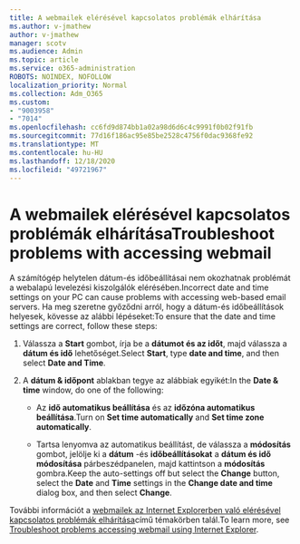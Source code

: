 ```yaml
---
title: A webmailek elérésével kapcsolatos problémák elhárítása
ms.author: v-jmathew
author: v-jmathew
manager: scotv
ms.audience: Admin
ms.topic: article
ms.service: o365-administration
ROBOTS: NOINDEX, NOFOLLOW
localization_priority: Normal
ms.collection: Adm_O365
ms.custom:
- "9003958"
- "7014"
ms.openlocfilehash: cc6fd9d874bb1a02a98d6d6c4c9991f0b02f91fb
ms.sourcegitcommit: 77d16f186ac95e85be2528c4756f0dac9368fe92
ms.translationtype: MT
ms.contentlocale: hu-HU
ms.lasthandoff: 12/18/2020
ms.locfileid: "49721967"
---
```

# <a name="troubleshoot-problems-with-accessing-webmail"></a><span data-ttu-id="97f82-102">A webmailek elérésével kapcsolatos problémák elhárítása</span><span class="sxs-lookup"><span data-stu-id="97f82-102">Troubleshoot problems with accessing webmail</span></span>

<span data-ttu-id="97f82-103">A számítógép helytelen dátum-és időbeállításai nem okozhatnak problémát a webalapú levelezési kiszolgálók elérésében.</span><span class="sxs-lookup"><span data-stu-id="97f82-103">Incorrect date and time settings on your PC can cause problems with accessing web-based email servers.</span></span> <span data-ttu-id="97f82-104">Ha meg szeretne győződni arról, hogy a dátum-és időbeállítások helyesek, kövesse az alábbi lépéseket:</span><span class="sxs-lookup"><span data-stu-id="97f82-104">To ensure that the date and time settings are correct, follow these steps:</span></span>

1. <span data-ttu-id="97f82-105">Válassza a **Start** gombot, írja be a **dátumot és az időt**, majd válassza a **dátum és idő** lehetőséget.</span><span class="sxs-lookup"><span data-stu-id="97f82-105">Select **Start**, type **date and time**, and then select **Date and Time**.</span></span>
2. <span data-ttu-id="97f82-106">A **dátum & időpont** ablakban tegye az alábbiak egyikét:</span><span class="sxs-lookup"><span data-stu-id="97f82-106">In the **Date & time** window, do one of the following:</span></span>

    - <span data-ttu-id="97f82-107">Az **idő automatikus beállítása** és az **időzóna automatikus beállítása**.</span><span class="sxs-lookup"><span data-stu-id="97f82-107">Turn on **Set time automatically** and **Set time zone automatically**.</span></span>

    - <span data-ttu-id="97f82-108">Tartsa lenyomva az automatikus beállítást, de válassza a **módosítás** gombot, jelölje ki a **dátum** -és **időbeállításokat** a **dátum és idő módosítása** párbeszédpanelen, majd kattintson a **módosítás** gombra.</span><span class="sxs-lookup"><span data-stu-id="97f82-108">Keep the auto-settings off but select the **Change** button, select the **Date** and **Time** settings in the **Change date and time** dialog box, and then select **Change**.</span></span>

<span data-ttu-id="97f82-109">További információt a [webmailek az Internet Explorerben való elérésével kapcsolatos problémák elhárítása](https://go.microsoft.com/fwlink/?linkid=2139414)című témakörben talál.</span><span class="sxs-lookup"><span data-stu-id="97f82-109">To learn more, see [Troubleshoot problems accessing webmail using Internet Explorer](https://go.microsoft.com/fwlink/?linkid=2139414).</span></span>
